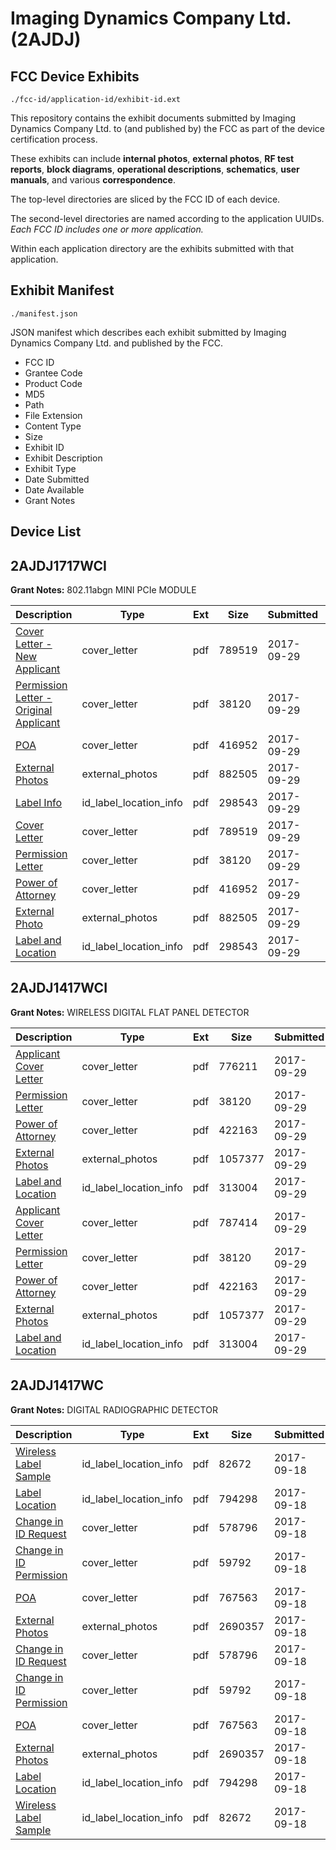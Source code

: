 # Imaging Dynamics Company Ltd. (2AJDJ)
## FCC Device Exhibits

```
./fcc-id/application-id/exhibit-id.ext
```

This repository contains the exhibit documents submitted by Imaging Dynamics Company Ltd. to (and published by) the FCC as part of the device certification process.

These exhibits can include **internal photos**, **external photos**, **RF test reports**, **block diagrams**, **operational descriptions**, **schematics**, **user manuals**, and various **correspondence**.

The top-level directories are sliced by the FCC ID of each device.

The second-level directories are named according to the application UUIDs. *Each FCC ID includes one or more application.*

Within each application directory are the exhibits submitted with that application. 

## Exhibit Manifest

```
./manifest.json
```

JSON manifest which describes each exhibit submitted by Imaging Dynamics Company Ltd. and published by the FCC.

- FCC ID
- Grantee Code
- Product Code
- MD5
- Path
- File Extension
- Content Type
- Size
- Exhibit ID
- Exhibit Description
- Exhibit Type
- Date Submitted
- Date Available
- Grant Notes

## Device List
## 2AJDJ1717WCI
**Grant Notes:** 802.11abgn MINI PCIe MODULE

| Description | Type | Ext | Size | Submitted | Available |
| ----------- | ---- | --- | ---- | --------- | --------- |
| [Cover Letter - New Applicant](2AJDJ1717WCI/5b7d961e1da73ffdb275fa2aec733d2b/3587744.pdf) | cover_letter | pdf | 789519 | 2017-09-29 | 2017-09-29 |
| [Permission Letter - Original Applicant](2AJDJ1717WCI/5b7d961e1da73ffdb275fa2aec733d2b/3587689.pdf) | cover_letter | pdf | 38120 | 2017-09-29 | 2017-09-29 |
| [POA](2AJDJ1717WCI/5b7d961e1da73ffdb275fa2aec733d2b/3587746.pdf) | cover_letter | pdf | 416952 | 2017-09-29 | 2017-09-29 |
| [External Photos](2AJDJ1717WCI/5b7d961e1da73ffdb275fa2aec733d2b/3587742.pdf) | external_photos | pdf | 882505 | 2017-09-29 | 2017-09-29 |
| [Label Info](2AJDJ1717WCI/5b7d961e1da73ffdb275fa2aec733d2b/3587743.pdf) | id_label_location_info | pdf | 298543 | 2017-09-29 | 2017-09-29 |
| [Cover Letter](2AJDJ1717WCI/a65e5554fbe267497df69e2baa62d309/3587749.pdf) | cover_letter | pdf | 789519 | 2017-09-29 | 2017-09-29 |
| [Permission Letter](2AJDJ1717WCI/a65e5554fbe267497df69e2baa62d309/3587689.pdf) | cover_letter | pdf | 38120 | 2017-09-29 | 2017-09-29 |
| [Power of Attorney](2AJDJ1717WCI/a65e5554fbe267497df69e2baa62d309/3587746.pdf) | cover_letter | pdf | 416952 | 2017-09-29 | 2017-09-29 |
| [External Photo](2AJDJ1717WCI/a65e5554fbe267497df69e2baa62d309/3587742.pdf) | external_photos | pdf | 882505 | 2017-09-29 | 2017-09-29 |
| [Label and Location](2AJDJ1717WCI/a65e5554fbe267497df69e2baa62d309/3587743.pdf) | id_label_location_info | pdf | 298543 | 2017-09-29 | 2017-09-29 |
## 2AJDJ1417WCI
**Grant Notes:** WIRELESS DIGITAL FLAT PANEL DETECTOR

| Description | Type | Ext | Size | Submitted | Available |
| ----------- | ---- | --- | ---- | --------- | --------- |
| [Applicant Cover Letter](2AJDJ1417WCI/4dd94ade3436a6e9c7aa026c2ffb534d/3587688.pdf) | cover_letter | pdf | 776211 | 2017-09-29 | 2017-09-29 |
| [Permission Letter](2AJDJ1417WCI/4dd94ade3436a6e9c7aa026c2ffb534d/3587689.pdf) | cover_letter | pdf | 38120 | 2017-09-29 | 2017-09-29 |
| [Power of Attorney](2AJDJ1417WCI/4dd94ade3436a6e9c7aa026c2ffb534d/3587690.pdf) | cover_letter | pdf | 422163 | 2017-09-29 | 2017-09-29 |
| [External Photos](2AJDJ1417WCI/4dd94ade3436a6e9c7aa026c2ffb534d/3587686.pdf) | external_photos | pdf | 1057377 | 2017-09-29 | 2017-09-29 |
| [Label and Location](2AJDJ1417WCI/4dd94ade3436a6e9c7aa026c2ffb534d/3587687.pdf) | id_label_location_info | pdf | 313004 | 2017-09-29 | 2017-09-29 |
| [Applicant Cover Letter](2AJDJ1417WCI/2294a2566c04aca076c7d64d3d054c82/3587726.pdf) | cover_letter | pdf | 787414 | 2017-09-29 | 2017-09-29 |
| [Permission Letter](2AJDJ1417WCI/2294a2566c04aca076c7d64d3d054c82/3587689.pdf) | cover_letter | pdf | 38120 | 2017-09-29 | 2017-09-29 |
| [Power of Attorney](2AJDJ1417WCI/2294a2566c04aca076c7d64d3d054c82/3587690.pdf) | cover_letter | pdf | 422163 | 2017-09-29 | 2017-09-29 |
| [External Photos](2AJDJ1417WCI/2294a2566c04aca076c7d64d3d054c82/3587686.pdf) | external_photos | pdf | 1057377 | 2017-09-29 | 2017-09-29 |
| [Label and Location](2AJDJ1417WCI/2294a2566c04aca076c7d64d3d054c82/3587687.pdf) | id_label_location_info | pdf | 313004 | 2017-09-29 | 2017-09-29 |
## 2AJDJ1417WC
**Grant Notes:** DIGITAL RADIOGRAPHIC DETECTOR

| Description | Type | Ext | Size | Submitted | Available |
| ----------- | ---- | --- | ---- | --------- | --------- |
| [Wireless Label Sample](2AJDJ1417WC/b3411fe8a1d8afd64dc71163fb676b0b/3567252.pdf) | id_label_location_info | pdf | 82672 | 2017-09-18 | 2017-09-18 |
| [Label Location](2AJDJ1417WC/b3411fe8a1d8afd64dc71163fb676b0b/3567249.pdf) | id_label_location_info | pdf | 794298 | 2017-09-18 | 2017-09-18 |
| [Change in ID Request](2AJDJ1417WC/b3411fe8a1d8afd64dc71163fb676b0b/3567270.pdf) | cover_letter | pdf | 578796 | 2017-09-18 | 2017-09-18 |
| [Change in ID Permission](2AJDJ1417WC/b3411fe8a1d8afd64dc71163fb676b0b/3567250.pdf) | cover_letter | pdf | 59792 | 2017-09-18 | 2017-09-18 |
| [POA](2AJDJ1417WC/b3411fe8a1d8afd64dc71163fb676b0b/3567280.pdf) | cover_letter | pdf | 767563 | 2017-09-18 | 2017-09-18 |
| [External Photos](2AJDJ1417WC/b3411fe8a1d8afd64dc71163fb676b0b/3567247.pdf) | external_photos | pdf | 2690357 | 2017-09-18 | 2017-09-18 |
| [Change in ID Request](2AJDJ1417WC/5578f9fbe8e7f65d6a189bd9e0975f6b/3567270.pdf) | cover_letter | pdf | 578796 | 2017-09-18 | 2017-09-19 |
| [Change in ID Permission](2AJDJ1417WC/5578f9fbe8e7f65d6a189bd9e0975f6b/3567250.pdf) | cover_letter | pdf | 59792 | 2017-09-18 | 2017-09-19 |
| [POA](2AJDJ1417WC/5578f9fbe8e7f65d6a189bd9e0975f6b/3567280.pdf) | cover_letter | pdf | 767563 | 2017-09-18 | 2017-09-19 |
| [External Photos](2AJDJ1417WC/5578f9fbe8e7f65d6a189bd9e0975f6b/3567247.pdf) | external_photos | pdf | 2690357 | 2017-09-18 | 2017-09-19 |
| [Label Location](2AJDJ1417WC/5578f9fbe8e7f65d6a189bd9e0975f6b/3567249.pdf) | id_label_location_info | pdf | 794298 | 2017-09-18 | 2017-09-19 |
| [Wireless Label Sample](2AJDJ1417WC/5578f9fbe8e7f65d6a189bd9e0975f6b/3567252.pdf) | id_label_location_info | pdf | 82672 | 2017-09-18 | 2017-09-19 |
